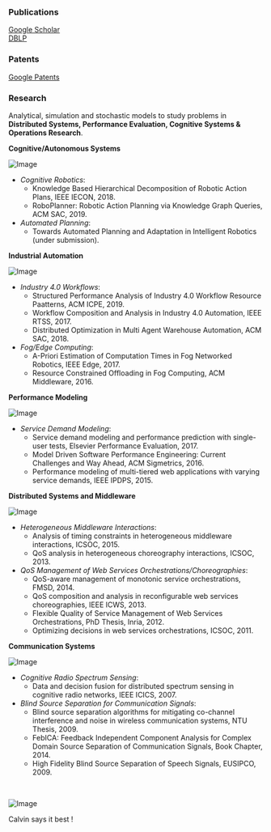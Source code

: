 
### Publications
[Google Scholar](https://scholar.google.com/citations?user=UFFGGzEAAAAJ)  
[DBLP](http://dblp.uni-trier.de/pers/hd/k/Kattepur:Ajay)  


### Patents
[Google Patents](https://patents.google.com/?inventor=ajay+kattepur)  


### Research

Analytical, simulation and stochastic models to study problems in **Distributed Systems, Performance Evaluation, Cognitive Systems & Operations Research**.
 
 
**Cognitive/Autonomous Systems**

![Image](https://ajaykattepur.github.io/ajaykattepur/hierarchy.png)
 
- _Cognitive Robotics_: 
  - Knowledge Based Hierarchical Decomposition of Robotic Action Plans, IEEE IECON, 2018. 
  - RoboPlanner: Robotic Action Planning via Knowledge Graph Queries, ACM SAC, 2019.
- _Automated Planning_: 
  - Towards Automated Planning and Adaptation in Intelligent Robotics (under submission). 
 
 
**Industrial Automation**

 ![Image](https://ajaykattepur.github.io/ajaykattepur/fog.png)
 
- _Industry 4.0 Workflows_: 
  - Structured Performance Analysis of Industry 4.0 Workflow Resource Paatterns, ACM ICPE, 2019. 
  - Workflow Composition and Analysis in Industry 4.0 Automation, IEEE RTSS, 2017. 
  - Distributed Optimization in Multi Agent Warehouse Automation, ACM SAC, 2018.
- _Fog/Edge Computing_: 
  - A-Priori Estimation of Computation Times in Fog Networked Robotics, IEEE Edge, 2017. 
  - Resource Constrained Offloading in Fog Computing, ACM Middleware, 2016. 


**Performance Modeling**

![Image](https://ajaykattepur.github.io/ajaykattepur/performance.png)
  
- _Service Demand Modeling_: 
  - Service demand modeling and performance prediction with single-user tests, Elsevier Performance Evaluation, 2017. 
  - Model Driven Software Performance Engineering: Current Challenges and Way Ahead, ACM Sigmetrics, 2016. 
  - Performance modeling of multi-tiered web applications with varying service demands, IEEE IPDPS, 2015.


**Distributed Systems and Middleware**

![Image](https://ajaykattepur.github.io/ajaykattepur/automata.png)
 
- _Heterogeneous Middleware Interactions_: 
  - Analysis of timing constraints in heterogeneous middleware interactions, ICSOC, 2015. 
  - QoS analysis in heterogeneous choreography interactions, ICSOC, 2013. 
- _QoS Management of Web Services Orchestrations/Choreographies_: 
  - QoS-aware management of monotonic service orchestrations, FMSD, 2014. 
  - QoS composition and analysis in reconfigurable web services choreographies, IEEE ICWS, 2013. 
  - Flexible Quality of Service Management of Web Services Orchestrations, PhD Thesis, Inria, 2012. 
  - Optimizing decisions in web services orchestrations, ICSOC, 2011.


**Communication Systems**

![Image](https://ajaykattepur.github.io/ajaykattepur/comms.png)

- _Cognitive Radio Spectrum Sensing_: 
  - Data and decision fusion for distributed spectrum sensing in cognitive radio networks, IEEE ICICS, 2007.
- _Blind Source Separation for Communication Signals_: 
  - Blind source separation algorithms for mitigating co-channel interference and noise in wireless communication systems, NTU Thesis, 2009. 
  - FebICA: Feedback Independent Component Analysis for Complex Domain Source Separation of Communication Signals, Book Chapter, 2014. 
  - High Fidelity Blind Source Separation of Speech Signals, EUSIPCO, 2009.

&nbsp; 
&nbsp; 
&nbsp; 
  
 ![Image](https://ajaykattepur.github.io/ajaykattepur/calvin.PNG)

Calvin says it best !
